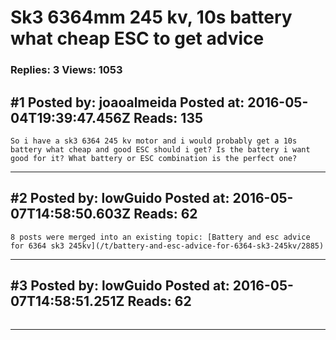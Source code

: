 # Sk3 6364mm 245 kv, 10s battery what cheap ESC to get advice

### Replies: 3 Views: 1053

## \#1 Posted by: joaoalmeida Posted at: 2016-05-04T19:39:47.456Z Reads: 135

```
So i have a sk3 6364 245 kv motor and i would probably get a 10s battery what cheap and good ESC should i get? Is the battery i want good for it? What battery or ESC combination is the perfect one?
```

---
## \#2 Posted by: lowGuido Posted at: 2016-05-07T14:58:50.603Z Reads: 62

```
8 posts were merged into an existing topic: [Battery and esc advice for 6364 sk3 245kv](/t/battery-and-esc-advice-for-6364-sk3-245kv/2885)
```

---
## \#3 Posted by: lowGuido Posted at: 2016-05-07T14:58:51.251Z Reads: 62

```

```

---
